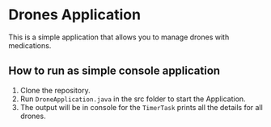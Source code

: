 # Drones Application

This is a simple application that allows you to manage drones with medications.

## How to run as simple console application

1. Clone the repository.
2. Run `DroneApplication.java` in the src folder to start the Application.
3. The output will be in console for the `TimerTask` prints all the details for all drones.
